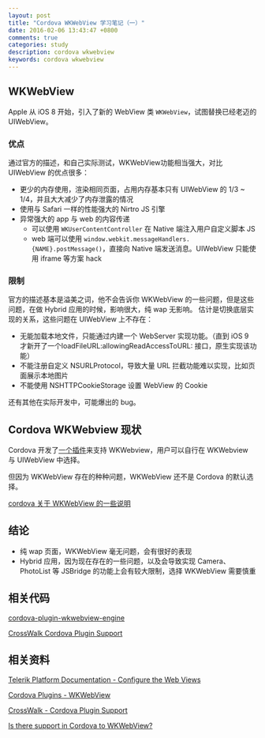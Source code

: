 ```yaml
---
layout: post
title: "Cordova WKWebView 学习笔记（一）"
date: 2016-02-06 13:43:47 +0800
comments: true
categories: study
description: cordova wkwebview
keywords: cordova wkwebview
---
```


## WKWebView
Apple 从 iOS 8 开始，引入了新的 WebView 类 `WKWebView`，试图替换已经老迈的 UIWebView。

### 优点
通过官方的描述，和自己实际测试，WKWebView功能相当强大，对比 UIWebView 的优点很多：
* 更少的内存使用，渲染相同页面，占用内存基本只有 UIWebView 的 1/3 ~ 1/4，并且大大减少了内存泄露的情况
* 使用与 Safari 一样的性能强大的 Nirtro JS 引擎
* 异常强大的 app 与 web 的内容传递
    * 可以使用 `WKUserContentController` 在 Native 端注入用户自定义脚本 JS
    * web 端可以使用 `window.webkit.messageHandlers.{NAME}.postMessage()`，直接向 Native 端发送消息。UIWebView 只能使用 iframe 等方案 hack

### 限制
官方的描述基本是溢美之词，他不会告诉你 WKWebView 的一些问题，但是这些问题，在做 Hybrid 应用的时候，影响很大，纯 wap 无影响。
估计是切换底层实现的关系，这些问题在 UIWebView 上不存在：
* 无能加载本地文件，只能通过内建一个 WebServer 实现功能。（直到 iOS 9 才新开了一个loadFileURL:allowingReadAccessToURL: 接口，原生实现该功能）
* 不能注册自定义 NSURLProtocol，导致大量 URL 拦截功能难以实现，比如页面展示本地图片
* 不能使用 NSHTTPCookieStorage 设置 WebView 的 Cookie

还有其他在实际开发中，可能爆出的 bug。

##  Cordova WKWebview 现状
Cordova 开发了[一个插件](https://github.com/apache/cordova-plugin-wkwebview-engine)来支持 WKWebview，用户可以自行在 WKWebview 与 UIWebView 中选择。

但因为 WKWebView 存在的种种问题，WKWebView 还不是 Cordova 的默认选择。

[cordova 关于 WKWebView 的一些说明](https://shazronatadobe.wordpress.com/2015/03/03/wkwebview-and-apache-cordova/)

## 结论
* 纯 wap 页面，WKWebView 毫无问题，会有很好的表现
* Hybrid 应用，因为现在存在的一些问题，以及会导致实现 Camera、PhotoList 等 JSBridge 的功能上会有较大限制，选择 WKWebView 需要慎重

## 相关代码
[cordova-plugin-wkwebview-engine](https://github.com/apache/cordova-plugin-wkwebview-engine)

[CrossWalk Cordova Plugin Support](https://github.com/crosswalk-project/ios-extensions-crosswalk)

## 相关资料
[Telerik Platform Documentation - Configure the Web Views](http://docs.telerik.com/platform/appbuilder/cordova/configuring-your-app/configure-web-views)

[Cordova Plugins - WKWebView](http://plugins.telerik.com/cordova/plugin/wkwebview)

[CrossWalk - Cordova Plugin Support](https://crosswalk-project.org/documentation/ios/cordova_plugin_support.html)

[Is there support in Cordova to WKWebView?](http://stackoverflow.com/questions/29268433/is-there-support-in-cordova-to-wkwebview)

